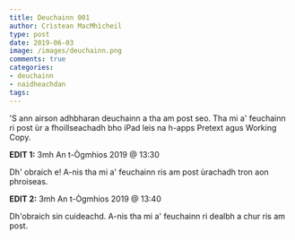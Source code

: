 ```yaml
---
title: Deuchainn 001
author: Crìstean MacMhìcheil
type: post
date: 2019-06-03
image: /images/deuchainn.png
comments: true
categories:
- deuchainn
- naidheachdan
tags:
---
```


'S ann airson adhbharan deuchainn a tha am post seo. Tha mi a' feuchainn ri post ùr a fhoillseachadh bho iPad leis na h-apps Pretext agus Working Copy.

<!--more-->

**EDIT 1:** 3mh An t-Ògmhios 2019 @ 13:30

Dh' obraich e! A-nis tha mi a' feuchainn ris am post ùrachadh tron aon phroiseas.

**EDIT 2:** 3mh An t-Ògmhios 2019 @ 13:40

Dh'obraich sin cuideachd. A-nis tha mi a' feuchainn ri dealbh a chur ris am post.